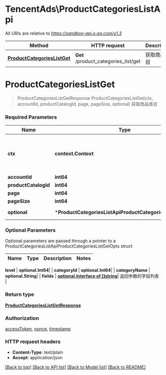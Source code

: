 # TencentAds\ProductCategoriesListApi

All URIs are relative to *https://sandbox-api.e.qq.com/v1.3*

Method | HTTP request | Description
------------- | ------------- | -------------
[**ProductCategoriesListGet**](ProductCategoriesListApi.md#ProductCategoriesListGet) | **Get** /product_categories_list/get | 获取商品类目


# **ProductCategoriesListGet**
> ProductCategoriesListGetResponse ProductCategoriesListGet(ctx, accountId, productCatalogId, page, pageSize, optional)
获取商品类目

### Required Parameters

Name | Type | Description  | Notes
------------- | ------------- | ------------- | -------------
 **ctx** | **context.Context** | context for authentication, logging, cancellation, deadlines, tracing, etc.
  **accountId** | **int64**|  | 
  **productCatalogId** | **int64**|  | 
  **page** | **int64**|  | 
  **pageSize** | **int64**|  | 
 **optional** | ***ProductCategoriesListApiProductCategoriesListGetOpts** | optional parameters | nil if no parameters

### Optional Parameters
Optional parameters are passed through a pointer to a ProductCategoriesListApiProductCategoriesListGetOpts struct

Name | Type | Description  | Notes
------------- | ------------- | ------------- | -------------




 **level** | **optional.Int64**|  | 
 **categoryId** | **optional.Int64**|  | 
 **categoryName** | **optional.String**|  | 
 **fields** | [**optional.Interface of []string**](string.md)| 返回参数的字段列表 | 

### Return type

[**ProductCategoriesListGetResponse**](ProductCategoriesListGetResponse.md)

### Authorization

[accessToken](../README.md#accessToken), [nonce](../README.md#nonce), [timestamp](../README.md#timestamp)

### HTTP request headers

 - **Content-Type**: text/plain
 - **Accept**: application/json

[[Back to top]](#) [[Back to API list]](../README.md#documentation-for-api-endpoints) [[Back to Model list]](../README.md#documentation-for-models) [[Back to README]](../README.md)


